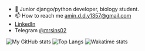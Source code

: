 
- 👀 Junior django/python developer, biology student.
- 📫 How to reach me amin.d.d.y1357@gmail.com
- <a href="https://www.linkedin.com/in/amin-dehghan-dehnavi-69b620218/">LinkedIn</a>
- Telegram <a href="https://telegram.me/mrsins02/">@mrsins02</a>
<!---
mrsins02/mrsins02 is a ✨ special ✨ repository because its `README.md` (this file) appears on your GitHub profile.
You can click the Preview link to take a look at your changes.
--->

![My GitHub stats](https://github-readme-stats.vercel.app/api?username=mrsins02&count_private=true&show_icons=true&theme=noctis_minimus)
![Top Langs](https://github-readme-stats.vercel.app/api/top-langs/?username=anuraghazra&layout=pie&theme=noctis_minimus)
![Wakatime stats](https://github-readme-stats.vercel.app/api/wakatime?username=mrsins02)

